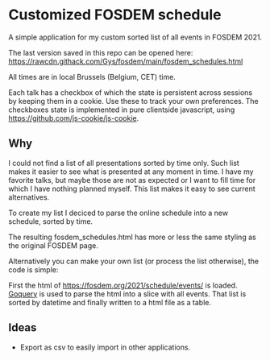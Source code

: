 # Customized FOSDEM schedule
A simple application for my custom sorted list of all events in FOSDEM 2021.

The last version saved in this repo can be opened here: https://rawcdn.githack.com/Gys/fosdem/main/fosdem_schedules.html

All times are in local Brussels (Belgium, CET) time.

Each talk has a checkbox of which the state is persistent across sessions by keeping them in a cookie. Use these to track your own preferences. The checkboxes state is implemented in pure clientside javascript, using https://github.com/js-cookie/js-cookie. 

## Why
I could not find a list of all presentations sorted by time only. Such list makes it easier to see what is presented at any moment in time. I have my favorite talks, but maybe those are not as expected or I want to fill time for which I have nothing planned myself. This list makes it easy to see current alternatives.

To create my list I deciced to parse the online schedule into a new schedule, sorted by time.

The resulting fosdem_schedules.html has more or less the same styling as the original FOSDEM page.

Alternatively you can make your own list (or process the list otherwise), the code is simple:

First the html of https://fosdem.org/2021/schedule/events/ is loaded. [Goquery]("github.com/PuerkitoBio/goquery") is used to parse the html into a slice with all events. That list is sorted by datetime and finally written to a html file as a table. 

## Ideas

* Export as csv to easily import in other applications.
